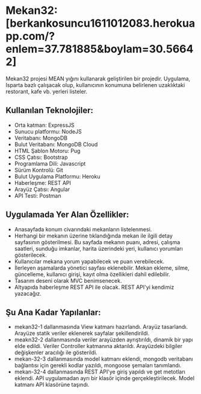 # Mekan32: [berkankosuncu1611012083.herokuapp.com/?enlem=37.781885&boylam=30.56642]
Mekan32 projesi MEAN yığını kullanarak geliştirilen bir projedir. Uygulama, Isparta bazlı çalışacak olup, kullanıcının konumuna belirlenen uzaklıktaki restorant, kafe vb. yerleri listeler.

## Kullanılan Teknolojiler:
* Orta katman: ExpressJS
* Sunucu platformu: NodeJS
* Veritabanı: MongoDB
* Bulut Veritabanı: MongoDB Cloud
* HTML Şablon Motoru: Pug
* CSS Çatısı: Bootstrap
* Programlama Dili: Javascript
* Sürüm Kontrolü: Git
* Bulut Uygulama Platformu: Heroku
* Haberleşme: REST API
* Arayüz Çatısı: Angular
* API Testi: Postman

## Uygulamada Yer Alan Özellikler:
* Anasayfada konum civarındaki mekanların listelenmesi.
* Herhangi bir mekanın üzerine tıklandığında mekan ile ilgili detay sayfasının gösterilmesi. Bu sayfada mekanın puanı, adresi, çalışma saatleri, sunduğu imkanlar, harita üzerindeki yeri, kullanıcı yorumları gösterilecek.
* Kullanıcılar mekana yorum yapabilecek ve puan verebilecek.
* İlerleyen aşamalarda yönetici sayfası eklenebilir. Mekan ekleme, silme, güncelleme, kullanıcı girişi, kayıt olma özellikleri dahil edilebilir.
* Tasarım deseni olarak MVC benimsenecek.
* Altyapıda haberleşme REST API ile olacak. REST API'yi kendimiz yazacağız.

## Şu Ana Kadar Yapılanlar:
* mekan32-1 dallanmasında View katmanı hazırlandı. Arayüz tasarlandı. Arayüze statik veriler eklenerek sayfalar şekillendirildi.
* meakn32-2 dallanmasında veriler arayüzden ayrıştırıldı, dinamik bir yapı elde edildi. Veriler Controller katmanına aktarıldı. Arayüzdeki bilgiler değişkenler aracılığı ile gösterildi.
* mekan-32-3 dallanmasında model katmanı eklendi, mongodb veritabanı bağlantısı için gerekli kodlar yazıldı, mongoose şemaları tanımlandı.
* mekan-32-4 dallanmasında REST API'ye giriş yapıldı ve get metotları eklendi. API uygulamadan ayrı bir klasör içinde gerçekleştirilecek. Model katmanı API klasörüne taşındı.

